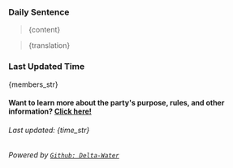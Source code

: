 ### Daily Sentence

> {content}

> {translation}

### Last Updated Time

{members_str}

#### Want to learn more about the party's purpose, rules, and other information? [Click here!](https://github.com/Delta-Water/Habitica-Party/blob/main/documents/party_description.md)

###### Last updated: {time_str}

###### Powered by [`Github: Delta-Water`](https://github.com/Delta-Water/Habitica-Party/)